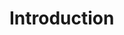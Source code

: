 
<!-- SPDX-License-Identifier: MIT-0 -->
<!-- SPDX-FileCopyrightText: 2022-2025 The DPS8M Development Team -->
<!-- scspell-id: 71344749-3233-11ed-b3ee-80ee73e9b8e7 -->

<!-- pagebreak -->

# Introduction

